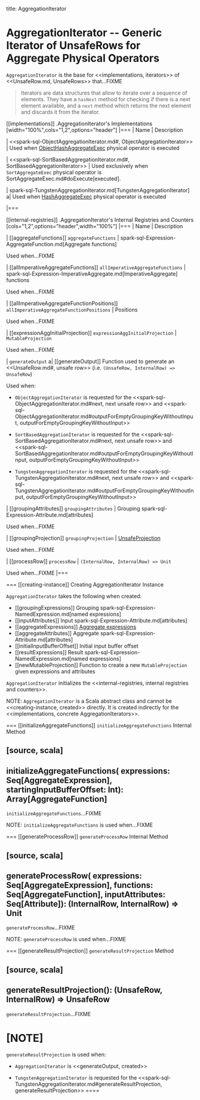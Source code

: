 title: AggregationIterator

# AggregationIterator -- Generic Iterator of UnsafeRows for Aggregate Physical Operators

`AggregationIterator` is the base for <<implementations, iterators>> of <<UnsafeRow.md, UnsafeRows>> that...FIXME

> Iterators are data structures that allow to iterate over a sequence of elements. They have a `hasNext` method for checking if there is a next element available, and a `next` method which returns the next element and discards it from the iterator.

[[implementations]]
.AggregationIterator's Implementations
[width="100%",cols="1,2",options="header"]
|===
| Name
| Description

| <<spark-sql-ObjectAggregationIterator.md#, ObjectAggregationIterator>>
| Used when [ObjectHashAggregateExec](physical-operators/ObjectHashAggregateExec.md) physical operator is executed

| <<spark-sql-SortBasedAggregationIterator.md#, SortBasedAggregationIterator>>
| Used exclusively when `SortAggregateExec` physical operator is SortAggregateExec.md#doExecute[executed].

| spark-sql-TungstenAggregationIterator.md[TungstenAggregationIterator]
a| Used when [HashAggregateExec](physical-operators/HashAggregateExec.md) physical operator is executed

|===

[[internal-registries]]
.AggregationIterator's Internal Registries and Counters
[cols="1,2",options="header",width="100%"]
|===
| Name
| Description

| [[aggregateFunctions]] `aggregateFunctions`
| spark-sql-Expression-AggregateFunction.md[Aggregate functions]

Used when...FIXME

| [[allImperativeAggregateFunctions]] `allImperativeAggregateFunctions`
| spark-sql-Expression-ImperativeAggregate.md[ImperativeAggregate] functions

Used when...FIXME

| [[allImperativeAggregateFunctionPositions]] `allImperativeAggregateFunctionPositions`
| Positions

Used when...FIXME

| [[expressionAggInitialProjection]] `expressionAggInitialProjection`
| `MutableProjection`

Used when...FIXME

| `generateOutput`
a| [[generateOutput]] Function used to generate an <<UnsafeRow.md#, unsafe row>> (i.e. `(UnsafeRow, InternalRow) => UnsafeRow`)

Used when:

* `ObjectAggregationIterator` is requested for the <<spark-sql-ObjectAggregationIterator.md#next, next unsafe row>> and <<spark-sql-ObjectAggregationIterator.md#outputForEmptyGroupingKeyWithoutInput, outputForEmptyGroupingKeyWithoutInput>>

* `SortBasedAggregationIterator` is requested for the <<spark-sql-SortBasedAggregationIterator.md#next, next unsafe row>> and <<spark-sql-SortBasedAggregationIterator.md#outputForEmptyGroupingKeyWithoutInput, outputForEmptyGroupingKeyWithoutInput>>

* `TungstenAggregationIterator` is requested for the <<spark-sql-TungstenAggregationIterator.md#next, next unsafe row>> and <<spark-sql-TungstenAggregationIterator.md#outputForEmptyGroupingKeyWithoutInput, outputForEmptyGroupingKeyWithoutInput>>

| [[groupingAttributes]] `groupingAttributes`
| Grouping spark-sql-Expression-Attribute.md[attributes]

Used when...FIXME

| [[groupingProjection]] `groupingProjection`
| [UnsafeProjection](expressions/UnsafeProjection.md)

Used when...FIXME

| [[processRow]] `processRow`
| `(InternalRow, InternalRow) => Unit`

Used when...FIXME
|===

=== [[creating-instance]] Creating AggregationIterator Instance

`AggregationIterator` takes the following when created:

* [[groupingExpressions]] Grouping spark-sql-Expression-NamedExpression.md[named expressions]
* [[inputAttributes]] Input spark-sql-Expression-Attribute.md[attributes]
* [[aggregateExpressions]] [Aggregate expressions](expressions/AggregateExpression.md)
* [[aggregateAttributes]] Aggregate spark-sql-Expression-Attribute.md[attributes]
* [[initialInputBufferOffset]] Initial input buffer offset
* [[resultExpressions]] Result spark-sql-Expression-NamedExpression.md[named expressions]
* [[newMutableProjection]] Function to create a new `MutableProjection` given expressions and attributes

`AggregationIterator` initializes the <<internal-registries, internal registries and counters>>.

NOTE: `AggregationIterator` is a Scala abstract class and cannot be <<creating-instance, created>> directly. It is created indirectly for the <<implementations, concrete AggregationIterators>>.

=== [[initializeAggregateFunctions]] `initializeAggregateFunctions` Internal Method

[source, scala]
----
initializeAggregateFunctions(
  expressions: Seq[AggregateExpression],
  startingInputBufferOffset: Int): Array[AggregateFunction]
----

`initializeAggregateFunctions`...FIXME

NOTE: `initializeAggregateFunctions` is used when...FIXME

=== [[generateProcessRow]] `generateProcessRow` Internal Method

[source, scala]
----
generateProcessRow(
  expressions: Seq[AggregateExpression],
  functions: Seq[AggregateFunction],
  inputAttributes: Seq[Attribute]): (InternalRow, InternalRow) => Unit
----

`generateProcessRow`...FIXME

NOTE: `generateProcessRow` is used when...FIXME

=== [[generateResultProjection]] `generateResultProjection` Method

[source, scala]
----
generateResultProjection(): (UnsafeRow, InternalRow) => UnsafeRow
----

`generateResultProjection`...FIXME

[NOTE]
====
`generateResultProjection` is used when:

* `AggregationIterator` is <<generateOutput, created>>

* `TungstenAggregationIterator` is requested for the <<spark-sql-TungstenAggregationIterator.md#generateResultProjection, generateResultProjection>>
====
